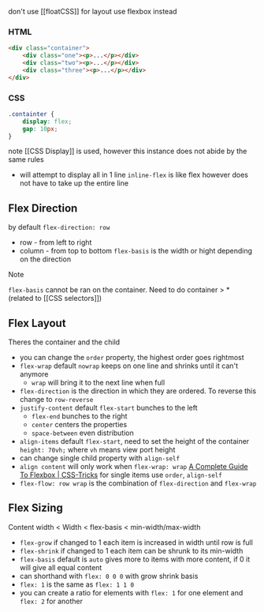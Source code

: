 don't use [[floatCSS]] for layout use flexbox instead

### HTML
```html
<div class="container">
    <div class="one"><p>...</p></div>
    <div class="two"><p>...</p></div>
    <div class="three"><p>...</p></div>
</div>
```
### CSS
```css
.containter {
    display: flex;
    gap: 10px;
}
```
note [[CSS Display]] is used, however this instance does not abide by the same rules 

- will attempt to display all in 1 line
`inline-flex` is like flex however does not have to take up the entire line

## Flex Direction
by default `flex-direction: row`
- row - from left to right
- column - from top to bottom
`flex-basis` is the width or hight depending on the direction 
>[!NOTE]
>`flex-basis` cannot be ran on the container. Need to do container > *
> (related to [[CSS selectors]])

## Flex Layout
Theres the container and the child
- you can change the `order` property, the highest order goes rightmost
- `flex-wrap` default `nowrap` keeps on one line and shrinks until it can't anymore
	- `wrap` will bring it to the next line when full
- `flex-direction` is the direction in which they are ordered. To reverse this change to `row-reverse`
- `justify-content` default `flex-start` bunches to the left
	- `flex-end` bunches to the right
	- `center` centers the properties
	- `space-between` even distribution
- `align-items` default `flex-start`, need to set the height of the container `height: 70vh;` where `vh` means view port height
- can change single child property with `align-self`
- `align content` will only work when `flex-wrap: wrap`
[A Complete Guide To Flexbox | CSS-Tricks](https://css-tricks.com/snippets/css/a-guide-to-flexbox/)
for single items use `order`, `align-self`
- `flex-flow: row wrap` is the combination of `flex-direction` and `flex-wrap`

## Flex Sizing
Content width < Width < flex-basis < min-width/max-width
- `flex-grow` if changed to 1 each item is increased in width until row is full
- `flex-shrink` if changed to 1 each item can be shrunk to its min-width
- `flex-basis` default is `auto` gives more to items with more content, if 0 it will give all equal content
- can shorthand with `flex: 0 0 0` with grow shrink basis
- `flex: 1` is the same as `flex: 1 1 0`
- you can create a ratio for elements with `flex: 1` for one element and `flex: 2` for another
